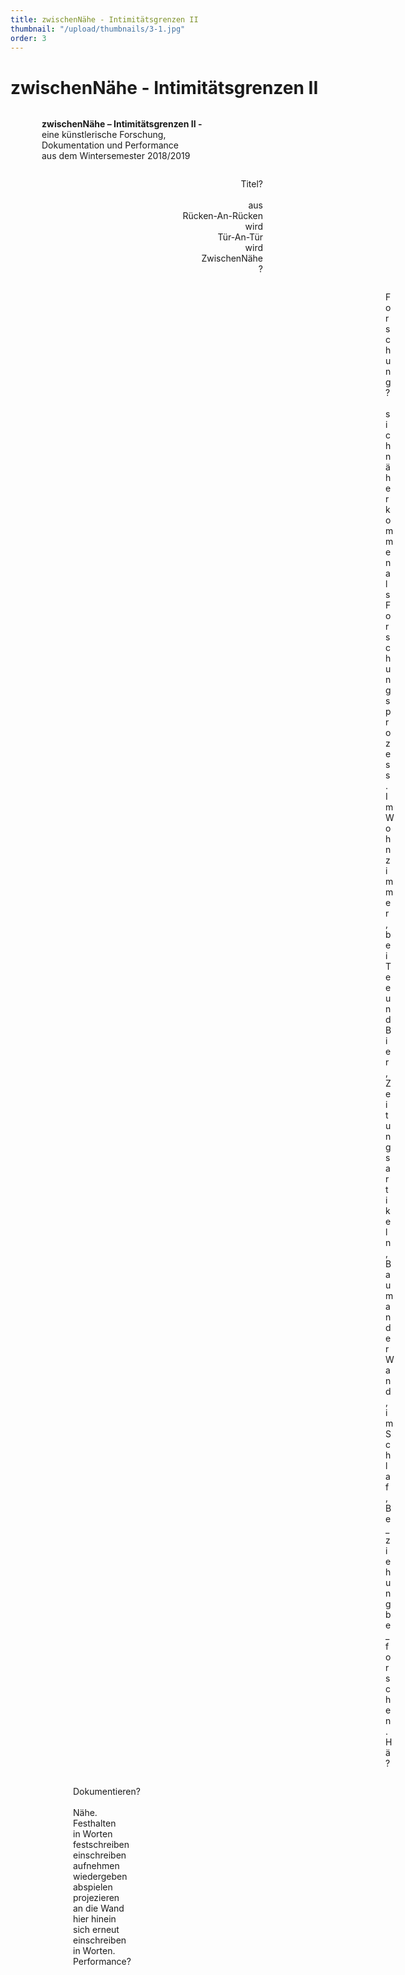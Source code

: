 ```yaml
---
title: zwischenNähe - Intimitätsgrenzen II
thumbnail: "/upload/thumbnails/3-1.jpg"
order: 3
---
```

# zwischenNähe - Intimitätsgrenzen II

<img :src="$withBase('/upload/3-1.jpg')" style="  margin-left: auto;margin-right: auto;max-width:1024px; display: block;"> 




<p style="text-align:left;margin-left: 50px;"><b>zwischenNähe – Intimitätsgrenzen II -</b> <br>    
eine künstlerische Forschung, <br>
Dokumentation und Performance<br>
aus dem Wintersemester 2018/2019<br></p>

<img :src="$withBase('/upload/3-2.jpg')" style="  margin-left: auto;margin-right: 50px;max-width:500px; display: block;">
<p style="text-align:right;margin-right: 100px;">
Titel?<br>
<br>
aus<br> 
Rücken-An-Rücken<br>
wird<br>
Tür-An-Tür<br>
wird<br>
ZwischenNähe<br>
?<br>
</p>

<img :src="$withBase('/upload/3-3.jpg')" style="  margin-left:50px ;margin-right: auto;max-width:600px; display: block;">

<p style="text-align:left;margin-left: 600px;">
Forschung?<br>
<br>
sich näher kommen<br> 
als<br> 
Forschungsprozess.<br>
Im Wohnzimmer,<br>
bei Tee und Bier,<br>
Zeitungsartikeln,<br>
Baum an der Wand,<br>
im Schlaf,<br>
Be_ziehung<br>
be_forschen.<br>
Hä?<br>
</p>
<img :src="$withBase('/upload/3-4.jpg')" style="  margin-left:auto ;margin-right: 50px;max-width:600px; display: block;">

<p style="text-align:left;margin-left: 100px;">
Dokumentieren?<br>
<br>
Nähe.<br>
Festhalten<br>
in Worten<br>
festschreiben<br>
einschreiben<br>
aufnehmen<br>
wiedergeben<br>
abspielen<br>
projezieren<br>
an die Wand<br>
hier hinein<br>
sich erneut<br>
einschreiben<br>
in Worten.<br>
Performance?<br>
</p>
<img :src="$withBase('/upload/3-5.0.jpg')" style="  margin-left:auto ;margin-right: 200px;max-width:700px; display: block;">

<img :src="$withBase('/upload/3-5.1.jpg')" style="  margin-left:auto ;margin-right: auto;max-width:700px; display: block;">
<img :src="$withBase('/upload/3-5.2.jpg')" style="  margin-left:auto ;margin-right: auto;max-width:700px; display: block;">
<img :src="$withBase('/upload/3-5.3.jpg')" style="  margin-left:auto ;margin-right: auto;max-width:700px; display: block;">
<img :src="$withBase('/upload/3-5.4.jpg')" style="  margin-left:auto ;margin-right: auto;max-width:700px; display: block;">
<img :src="$withBase('/upload/3-5.5.jpg')" style="  margin-left:auto ;margin-right: auto;max-width:700px; display: block;">
<img :src="$withBase('/upload/3-5.6.jpg')" style="  margin-left:auto ;margin-right: auto;max-width:700px; display: block;">









